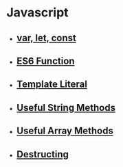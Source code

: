 # Javascript

- ## [var, let, const](./Javascript_var_let_const.md)

- ## [ES6 Function](./Javascript_ES6_function.md)

- ## [Template Literal](./Javascript_Template_literal.md)

- ## [Useful String Methods](./Javascript_String_Methods.md)

- ## [Useful Array Methods](./Javascript_Array_Methods.md)

- ## [Destructing](./Javascript_destructing.md)

